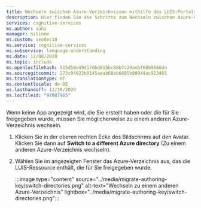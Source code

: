 ```yaml
---
title: Wechseln zwischen Azure-Verzeichnissen mithilfe des LUIS-Portals
description: Hier finden Sie die Schritte zum Wechseln zwischen Azure-Verzeichnissen bei Verwendung der LUIS.
services: cognitive-services
ms.author: aahi
manager: nitinme
ms.custom: seodec18
ms.service: cognitive-services
ms.subservice: language-understanding
ms.date: 12/08/2020
ms.topic: include
ms.openlocfilehash: 515d58e49d17dbd615bc88b7c29aebf60b9566da
ms.sourcegitcommit: 273c04022b0145aeab68eb6695b99944ac923465
ms.translationtype: HT
ms.contentlocale: de-DE
ms.lasthandoff: 12/10/2020
ms.locfileid: "97007965"
---
```

Wenn keine App angezeigt wird, die Sie erstellt haben oder die für Sie freigegeben wurde, müssen Sie möglicherweise zu einem anderen Azure-Verzeichnis wechseln.

1. Klicken Sie in der oberen rechten Ecke des Bildschirms auf den Avatar. Klicken Sie dann auf **Switch to a different Azure directory** (Zu einem anderen Azure-Verzeichnis wechseln). 
2. Wählen Sie im angezeigten Fenster das Azure-Verzeichnis aus, das die LUIS-Ressource enthält, die für Sie freigegeben wurde. 

    :::image type="content" source="../media/migrate-authoring-key/switch-directories.png" alt-text="Wechseln zu einem anderen Azure-Verzeichnis" lightbox="../media/migrate-authoring-key/switch-directories.png":::